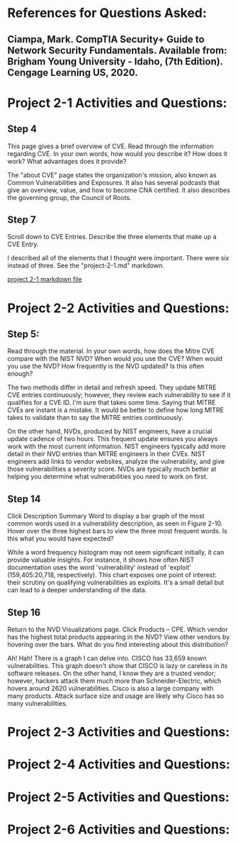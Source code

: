 # References for Questions Asked:
Ciampa, Mark. CompTIA Security+ Guide to Network Security Fundamentals. Available from: Brigham Young University - Idaho, (7th Edition). Cengage Learning US, 2020.
---
# Project 2-1 Activities and Questions:
## Step 4
This page gives a brief overview of CVE. Read through the information regarding CVE. In your own words, how would you describe it? How does it work? What advantages does it provide?

The "about CVE" page states the organization's mission, also known as Common Vulnerabilities and Exposures. It also has several podcasts that give an overview, value, and how to become CNA certified. It also describes the governing group, the Council of Roots.


## Step 7
Scroll down to CVE Entries. Describe the three elements that make up a CVE Entry.

I described all of the elements that I thought were important. There were six instead of three. See the "project-2-1.md" markdown.

[project 2-1 markdown file](project-2-1-cve-description)

# Project 2-2 Activities and Questions:
## Step 5:
Read through the material. In your own words, how does the Mitre CVE compare with the NIST NVD? When would you use the CVE? When would you use the NVD? How frequently is the NVD updated? Is this often enough?

The two methods differ in detail and refresh speed. They update MITRE CVE entries continuously; however, they review each vulnerability to see if it qualifies for a CVE ID. I'm sure that takes some time. Saying that MITRE CVEs are instant is a mistake. It would be better to define how long MITRE takes to validate than to say the MITRE entries continuously.

On the other hand, NVDs, produced by NIST engineers, have a crucial update cadence of two hours. This frequent update ensures you always work with the most current information. NIST engineers typically add more detail in their NVD entries than MITRE engineers in their CVEs. NIST engineers add links to vendor websites, analyze the vulnerability, and give those vulnerabilities a severity score. NVDs are typically much better at helping you determine what vulnerabilities you need to work on first.

## Step 14
Click Description Summary Word to display a bar graph of the most common words used in a vulnerability description, as seen in Figure 2-10. Hover over the three highest bars to view the three most frequent words. Is this what you would have expected?

While a word frequency histogram may not seem significant initially, it can provide valuable insights. For instance, it shows how often NIST documentation uses the word 'vulnerability' instead of 'exploit' (159,405:20,718, respectively). This chart exposes one point of interest: their scrutiny on qualifying vulnerabilities as exploits. It's a small detail but can lead to a deeper understanding of the data.

## Step 16
Return to the NVD Visualizations page. Click Products – CPE. Which vendor has the highest total products appearing in the NVD? View other vendors by hovering over the bars. What do you find interesting about this distribution?

Ah! Hah! There is a graph I can delve into. CISCO has 33,659 known vulnerabilities. This graph doesn't show that CISCO is lazy or careless in its software releases. On the other hand, I know they are a trusted vendor; however, hackers attack them much more than Schneider-Electric, which hovers around 
2620 vulnerabilities. Cisco is also a large company with many products. Attack surface size and usage are likely why Cisco has so many vulnerabilities.

# Project 2-3 Activities and Questions:

# Project 2-4 Activities and Questions:
# Project 2-5 Activities and Questions:
# Project 2-6 Activities and Questions:

